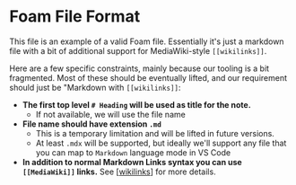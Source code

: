 # Foam File Format

This file is an example of a valid Foam file. Essentially it's just a markdown file with a bit of additional support for MediaWiki-style `[[wikilinks]]`.

Here are a few specific constraints, mainly because our tooling is a bit fragmented. Most of these should be eventually lifted, and our requirement should just be "Markdown with `[[wikilinks]]`:

- **The first top level `# Heading` will be used as title for the note.**
  - If not available, we will use the file name
- **File name should have extension `.md`**
  - This is a temporary limitation and will be lifted in future versions.
  - At least `.mdx` will be supported, but ideally we'll support any file that you can map to `Markdown` language mode in VS Code
- **In addition to normal Markdown Links syntax you can use `[[MediaWiki]]` links.** See [[wikilinks]] for more details.

[//begin]: # 'Autogenerated link references for markdown compatibility'
[wikilinks]: ../user/features/wikilinks.md 'Wikilinks'
[//end]: # 'Autogenerated link references'
